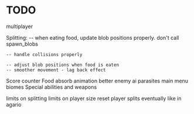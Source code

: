 # TODO

multiplayer


Splitting:
    -- when eating food, update blob positions properly. don't call spawn_blobs

    -- handle collisions properly

    -- adjust blob positions when food is eaten
    -- smoother movement - lag back effect
  

Score counter
Food absorb animation
better enemy ai
parasites
main menu
biomes
Special abilities and weapons

limits on splitting
limits on player size
reset player splits eventually like in agario
